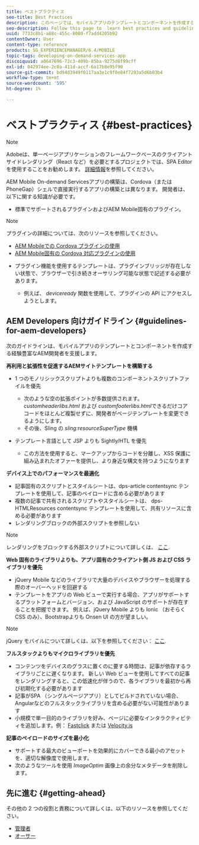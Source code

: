 ```yaml
---
title: ベストプラクティス
seo-title: Best Practices
description: このページでは、モバイルアプリのテンプレートとコンポーネントを作成する経験豊富なAEM開発者向けのベストプラクティスとガイドラインを説明します。
seo-description: Follow this page to  learn best practices and guidelines that will help experienced AEM developers for sites, who want to build mobile app templates and components.
uuid: 7733c8b1-a88c-455c-8080-f7add4205b92
contentOwner: User
content-type: reference
products: SG_EXPERIENCEMANAGER/6.4/MOBILE
topic-tags: developing-on-demand-services-app
discoiquuid: a0647696-72c3-409b-85ba-9275d8f99cff
exl-id: 042974ee-2c0a-411d-accf-6a17b8e95f90
source-git-commit: bd94d3949f0117aa3e1c9f0e84f7293a5d6b03b4
workflow-type: tm+mt
source-wordcount: '595'
ht-degree: 1%

---
```


# ベストプラクティス {#best-practices}

>[!NOTE]
>
>Adobeは、単一ページアプリケーションのフレームワークベースのクライアントサイドレンダリング（React など）を必要とするプロジェクトでは、SPA Editor を使用することをお勧めします。 [詳細情報](/help/sites-developing/spa-overview.md)を参照してください。

AEM Mobile On-demand Servicesアプリの構築は、Cordova（または PhoneGap）シェルで直接実行するアプリの構築とは異なります。 開発者は、以下に関する知識が必要です。

* 標準でサポートされるプラグインおよびAEM Mobile固有のプラグイン。

>[!NOTE]
>
>プラグインの詳細については、次のリソースを参照してください。
>
>* [AEM Mobileでの Cordova プラグインの使用](https://helpx.adobe.com/digital-publishing-solution/help/cordova-api.html)
>* [AEM Mobile固有の Cordova 対応プラグインの使用](https://helpx.adobe.com/digital-publishing-solution/help/app-runtime-api.html)
>


* プラグイン機能を使用するテンプレートは、プラグインブリッジが存在しない状態で、ブラウザーで引き続きオーサリング可能な状態で記述する必要があります。

   * 例えば、 *deviceready* 関数を使用して、プラグインの API にアクセスしようとします。

## AEM Developers 向けガイドライン {#guidelines-for-aem-developers}

次のガイドラインは、モバイルアプリのテンプレートとコンポーネントを作成する経験豊富なAEM開発者を支援します。

**再利用と拡張性を促進するAEMサイトテンプレートを構築する**

* 1 つのモノリシックスクリプトよりも複数のコンポーネントスクリプトファイルを優先

   * 次のような空の拡張ポイントが多数提供されます。 *customheaderlibs.html* および *customfooterlibs.html*&#x200B;できるだけコアコードをほとんど複製せずに、開発者がページテンプレートを変更できるようにします。
   * その後、Sling の *sling:resourceSuperType* 機構

* テンプレート言語として JSP よりも Sightly/HTL を優先

   * この方法を使用すると、マークアップからコードを分離し、XSS 保護に組み込まれたオファーを提供し、より身近な構文を持つようになります

**デバイス上でのパフォーマンスを最適化**

* 記事固有のスクリプトとスタイルシートは、dps-article contentsync テンプレートを使用して、記事のペイロードに含める必要があります
* 複数の記事で共有されるスクリプトやスタイルシートは、 dps-HTMLResources contentsync テンプレートを使用して、共有リソースに含める必要があります
* レンダリングブロックの外部スクリプトを参照しない

>[!NOTE]
>
>レンダリングをブロックする外部スクリプトについて詳しくは、 [ここ](https://developers.google.com/speed/docs/insights/BlockingJS).

**Web 固有のライブラリよりも、アプリ固有のクライアント側 JS および CSS ライブラリを優先**

* jQuery Mobile などのライブラリで大量のデバイスやブラウザーを処理する際のオーバーヘッドを回避する
* テンプレートをアプリの Web ビューで実行する場合、アプリがサポートするプラットフォームとバージョン、および JavaScript のサポートが存在することを把握できます。 例えば、jQuery Mobile よりも Ionic （おそらく CSS のみ）、Bootstrapよりも Onsen UI の方が望ましい。

>[!NOTE]
>
>jQuery モバイルについて詳しくは、以下を参照してください： [ここ](https://jquerymobile.com/browser-support/1.4/).

**フルスタックよりもマイクロライブラリを優先**

* コンテンツをデバイスのグラスに置くのに要する時間は、記事が依存するライブラリごとに遅くなります。 新しい Web ビューを使用してすべての記事をレンダリングすると、この低速化が伴うので、各ライブラリを最初から再び初期化する必要があります
* 記事がSPA （シングルページアプリ）としてビルドされていない場合、Angularなどのフルスタックライブラリを含める必要がない可能性があります
* 小規模で単一目的のライブラリを好み、ページに必要なインタラクティビティを追加します。例： [Fastclick](https://github.com/ftlabs/fastclick) または [Velocity.js](https://velocityjs.org)

**記事のペイロードのサイズを最小化**

* サポートする最大のビューポートを効果的にカバーできる最小のアセットを、適切な解像度で使用します。
* 次のようなツールを使用 *ImageOptim* 画像上の余分なメタデータを削除します。

## 先に進む {#getting-ahead}

その他の 2 つの役割と責務について詳しくは、以下のリソースを参照してください。

* [管理者](/help/mobile/aem-mobile.md)
* [オーサー](/help/mobile/aem-mobile-on-demand.md)
